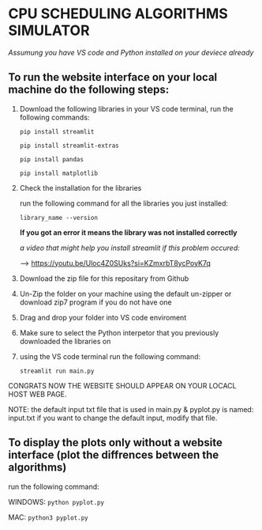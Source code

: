 # CPU SCHEDULING ALGORITHMS SIMULATOR
*Assumung you have VS code and Python installed on your deviece already*

## To run the website interface on your local machine do the following steps:

1. Download the following libraries in your VS code terminal,
   run the following commands:
   
   `pip install streamlit`
   
   `pip install streamlit-extras`
   
   `pip install pandas`

   `pip install matplotlib`
      

3. Check the installation for the libraries
   
   run the following command for all the libraries you just installed:
   
   `library_name --version`
   
   **If you got an error it means the library was not installed correctly**
   
   *a video that might help you install streamlit if this problem occured:*
   
   --> https://youtu.be/Uloc4Z0SUks?si=KZmxrbT8ycPoyK7q

5. Download the zip file for this repositary from Github
6. Un-Zip the folder on your machine using the default un-zipper or download zip7 program if you do not have one
7. Drag and drop your folder into VS code enviroment
8. Make sure to select the Python interpetor that you previously downloaded the libraries on
9. using the VS code terminal run the following command:
    
   `streamlit run main.py`

CONGRATS NOW THE WEBSITE SHOULD APPEAR ON YOUR LOCACL HOST WEB PAGE.

NOTE: the default input txt file that is used in main.py & pyplot.py is named: input.txt
if you want to change the default input, modify that file.

## To display the plots only without a website interface (plot the diffrences between the algorithms)

run the following command:

WINDOWS: `python pyplot.py`

MAC: `python3 pyplot.py`
   

